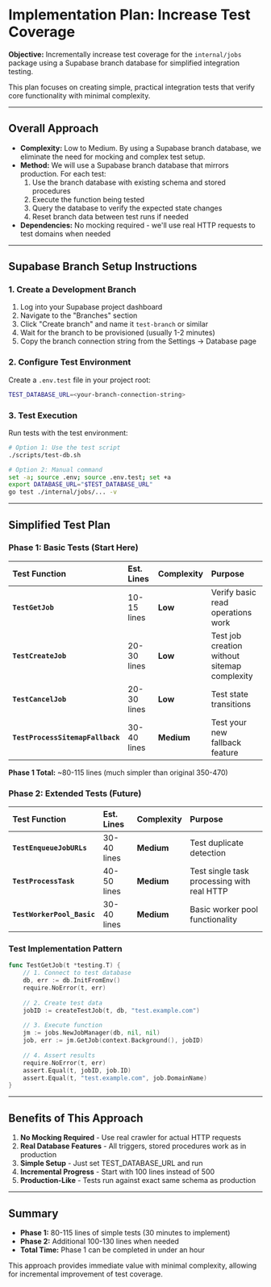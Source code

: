 # Implementation Plan: Increase Test Coverage

**Objective:** Incrementally increase test coverage for the `internal/jobs` package using a Supabase branch database for simplified integration testing.

This plan focuses on creating simple, practical integration tests that verify core functionality with minimal complexity.

---

## Overall Approach

- **Complexity:** Low to Medium. By using a Supabase branch database, we eliminate the need for mocking and complex test setup.
- **Method:** We will use a Supabase branch database that mirrors production. For each test:
  1. Use the branch database with existing schema and stored procedures
  2. Execute the function being tested
  3. Query the database to verify the expected state changes
  4. Reset branch data between test runs if needed
- **Dependencies:** No mocking required - we'll use real HTTP requests to test domains when needed

---

## Supabase Branch Setup Instructions

### 1. Create a Development Branch

1. Log into your Supabase project dashboard
2. Navigate to the "Branches" section
3. Click "Create branch" and name it `test-branch` or similar
4. Wait for the branch to be provisioned (usually 1-2 minutes)
5. Copy the branch connection string from the Settings → Database page

### 2. Configure Test Environment

Create a `.env.test` file in your project root:
```bash
TEST_DATABASE_URL=<your-branch-connection-string>
```

### 3. Test Execution

Run tests with the test environment:
```bash
# Option 1: Use the test script
./scripts/test-db.sh

# Option 2: Manual command
set -a; source .env; source .env.test; set +a
export DATABASE_URL="$TEST_DATABASE_URL"
go test ./internal/jobs/... -v
```

---

## Simplified Test Plan

### Phase 1: Basic Tests (Start Here)

| Test Function | Est. Lines | Complexity | Purpose |
| :------------ | :--------- | :--------- | :------ |
| **`TestGetJob`** | 10-15 lines | **Low** | Verify basic read operations work |
| **`TestCreateJob`** | 20-30 lines | **Low** | Test job creation without sitemap complexity |
| **`TestCancelJob`** | 20-30 lines | **Low** | Test state transitions |
| **`TestProcessSitemapFallback`** | 30-40 lines | **Medium** | Test your new fallback feature |

**Phase 1 Total:** ~80-115 lines (much simpler than original 350-470)

### Phase 2: Extended Tests (Future)

| Test Function | Est. Lines | Complexity | Purpose |
| :------------ | :--------- | :--------- | :------ |
| **`TestEnqueueJobURLs`** | 30-40 lines | **Medium** | Test duplicate detection |
| **`TestProcessTask`** | 40-50 lines | **Medium** | Test single task processing with real HTTP |
| **`TestWorkerPool_Basic`** | 30-40 lines | **Medium** | Basic worker pool functionality |

### Test Implementation Pattern

```go
func TestGetJob(t *testing.T) {
    // 1. Connect to test database
    db, err := db.InitFromEnv()
    require.NoError(t, err)
    
    // 2. Create test data
    jobID := createTestJob(t, db, "test.example.com")
    
    // 3. Execute function
    jm := jobs.NewJobManager(db, nil, nil)
    job, err := jm.GetJob(context.Background(), jobID)
    
    // 4. Assert results
    require.NoError(t, err)
    assert.Equal(t, jobID, job.ID)
    assert.Equal(t, "test.example.com", job.DomainName)
}
```

---

## Benefits of This Approach

1. **No Mocking Required** - Use real crawler for actual HTTP requests
2. **Real Database Features** - All triggers, stored procedures work as in production
3. **Simple Setup** - Just set TEST_DATABASE_URL and run
4. **Incremental Progress** - Start with 100 lines instead of 500
5. **Production-Like** - Tests run against exact same schema as production

---

## Summary

- **Phase 1:** 80-115 lines of simple tests (30 minutes to implement)
- **Phase 2:** Additional 100-130 lines when needed
- **Total Time:** Phase 1 can be completed in under an hour

This approach provides immediate value with minimal complexity, allowing for incremental improvement of test coverage.
